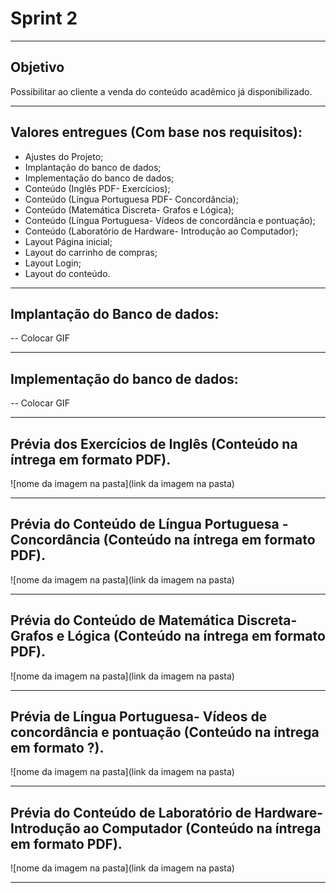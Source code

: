 # Sprint 2

-----------------------------------------------------------------------------------------------------------------------------------------------

## Objetivo
Possibilitar ao cliente a venda do conteúdo acadêmico já disponibilizado. 

-----------------------------------------------------------------------------------------------------------------------------------------------

## Valores entregues (Com base nos requisitos):
- Ajustes do Projeto;
- Implantação do banco de dados;
- Implementação do banco de dados;
- Conteúdo (Inglês PDF- Exercícios);
- Conteúdo (Língua Portuguesa PDF- Concordância);
- Conteúdo (Matemática Discreta- Grafos e Lógica);
- Conteúdo (Língua Portuguesa- Vídeos de concordância e pontuação);
- Conteúdo (Laboratório de Hardware- Introdução ao Computador);
- Layout Página inicial;
- Layout do carrinho de compras;
- Layout Login;
- Layout do conteúdo.



----------------------------------------------------------------------------------------------------------------------------------------------
## Implantação do Banco de dados:
-- Colocar GIF 

-----------------------------------------------------------------------------------------------------------------------------------------------
## Implementação do banco de dados: 
-- Colocar GIF 

-----------------------------------------------------------------------------------------------------------------------------------------------
## Prévia dos Exercícios de Inglês (Conteúdo na íntrega em formato PDF). 

![nome da imagem na pasta](link da imagem na pasta)


-----------------------------------------------------------------------------------------------------------------------------------------------

## Prévia do Conteúdo de Língua Portuguesa - Concordância (Conteúdo na íntrega em formato PDF). 

![nome da imagem na pasta](link da imagem na pasta)


-----------------------------------------------------------------------------------------------------------------------------------------------

## Prévia do Conteúdo de Matemática Discreta- Grafos e Lógica (Conteúdo na íntrega em formato PDF). 

![nome da imagem na pasta](link da imagem na pasta)


-----------------------------------------------------------------------------------------------------------------------------------------------
## Prévia de Língua Portuguesa- Vídeos de concordância e pontuação (Conteúdo na íntrega em formato ?). 

![nome da imagem na pasta](link da imagem na pasta)


-----------------------------------------------------------------------------------------------------------------------------------------------

 ## Prévia do Conteúdo de Laboratório de Hardware- Introdução ao Computador (Conteúdo na íntrega em formato PDF). 

![nome da imagem na pasta](link da imagem na pasta)


-----------------------------------------------------------------------------------------------------------------------------------------------



 


 

 

 


